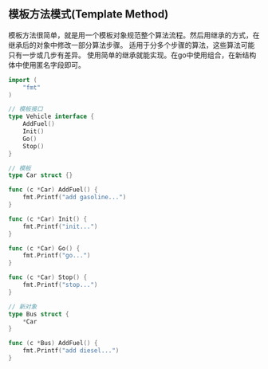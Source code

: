 ## 模板方法模式(Template Method)

模板方法很简单，就是用一个模板对象规范整个算法流程。然后用继承的方式，在继承后的对象中修改一部分算法步骤。
适用于分多个步骤的算法，这些算法可能只有一步或几步有差异。
使用简单的继承就能实现。在go中使用组合，在新结构体中使用匿名字段即可。

```go
import (
    "fmt"
)

// 模板接口
type Vehicle interface {
    AddFuel()
    Init()
    Go()
    Stop()
}

// 模板
type Car struct {}

func (c *Car) AddFuel() {
    fmt.Printf("add gasoline...")
}

func (c *Car) Init() {
    fmt.Printf("init...")
}

func (c *Car) Go() {
    fmt.Printf("go...")
}

func (c *Car) Stop() {
    fmt.Printf("stop...")
}

// 新对象
type Bus struct {
    *Car
}

func (c *Bus) AddFuel() {
    fmt.Printf("add diesel...")
}
```
